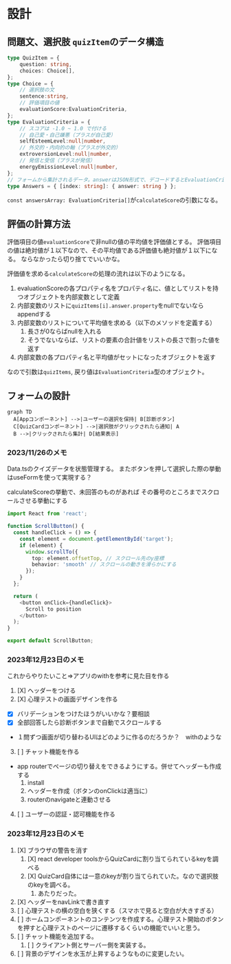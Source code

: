 # 設計

## 問題文、選択肢 `quizItem`のデータ構造

```typescript
type QuizItem = {
    question: string,
    choices: Choice[],
};
type Choice = {
    // 選択肢の文
    sentence:string,
    // 評価項目の値
    evaluationScore:EvaluationCriteria,
};
type EvaluationCriteria = {
    // スコアは -1.0 ~ 1.0 で付ける
    // 自己愛・自己嫌悪（プラスが自己愛）
    selfEsteemLevel:null|number,
    // 外交的・内向的の軸（プラスが外交的）
    extroversionLevel:null|number,
    // 発信と受信（プラスが発信）
    energyEmissionLevel:null|number,
};
// フォームから集計されるデータ。answerはJSON形式で、デコードするとEvaluationCriteria型になる。
type Answers = { [index: string]: { answer: string } };

```

`const answersArray: EvaluationCriteria[]`が`calculateScore`の引数になる。

## 評価の計算方法

評価項目の値`evaluationScore`で非nullの値の平均値を評価値とする。
評価項目の値は絶対値が１以下なので、その平均値である評価値も絶対値が１以下になる。
ならなかったら切り捨てでいいかな。

評価値を求める`calculateScore`の処理の流れは以下のようになる。

1. evaluationScoreの各プロパティ名をプロパティ名に、値としてリストを持つオブジェクトを内部変数として定義
2. 内部変数のリストに`quizItems[i].answer.property`をnullでないならappendする
3. 内部変数のリストについて平均値を求める（以下のメソッドを定義する）
   1. 長さが0ならばnullを入れる
   2. そうでないならば、リストの要素の合計値をリストの長さで割った値を返す
4. 内部変数の各プロパティ名と平均値がセットになったオブジェクトを返す

なので引数は`quizItems`, 戻り値は`EvaluationCriteria`型のオブジェクト。

## フォームの設計

```mermaid
graph TD
  A[Appコンポーネント] -->|ユーザーの選択を保持| B[診断ボタン]
  C[QuizCardコンポーネント] -->|選択肢がクリックされたら通知| A
  B -->|クリックされたら集計| D[結果表示]
```

### 2023/11/26のメモ

Data.tsのクイズデータを状態管理する。
またボタンを押して選択した際の挙動はuseFormを使って実現する？

calculateScoreの挙動で、未回答のものがあれば
その番号のところまでスクロールさせる挙動にする

```typescript
import React from 'react';

function ScrollButton() {
  const handleClick = () => {
    const element = document.getElementById('target');
    if (element) {
      window.scrollTo({
        top: element.offsetTop, // スクロール先のy座標
        behavior: 'smooth' // スクロールの動きを滑らかにする
      });
    }
  };

  return (
    <button onClick={handleClick}>
      Scroll to position
    </button>
  );
}

export default ScrollButton;
```

### 2023年12月23日のメモ
これからやりたいこと⇒アプリのwithを参考に見た目を作る
1. [X] ヘッダーをつける
2. [X] 心理テストの画面デザインを作る
  - [X] バリデーションをつけたほうがいいかな？要相談
  - [X] 全部回答したら診断ボタンまで自動でスクロールする
  - １問ずつ画面が切り替わるUIはどのように作るのだろうか？　withのような
3. [ ] チャット機能を作る
  - app routerでページの切り替えをできるようにする。併せてヘッダーも作成する
    1. install
    2. ヘッダーを作成（ボタンのonClickは適当に）
    3. routerのnavigateと連動させる
4. [ ] ユーザーの認証・認可機能を作る

### 2023年12月23日のメモ
1. [X] ブラウザの警告を消す
   1. [X] react developer toolsからQuizCardに割り当てられているkeyを調べる
   2. [X] QuizCard自体には一意のkeyが割り当てられていた。なので選択肢のkeyを調べる。
      1. あたりだった。
2. [X] ヘッダーをnavLinkで書き直す
3. [ ] 心理テストの横の空白を狭くする（スマホで見ると空白が大きすぎる）
4. [ ] ホームコンポーネントのコンテンツを作成する。心理テスト開始のボタンを押すと心理テストのページに遷移するくらいの機能でいいと思う。
5. [ ] チャット機能を追加する。
   1. [ ] クライアント側とサーバー側を実装する。
6. [ ] 背景のデザインを水玉が上昇するようなものに変更したい。